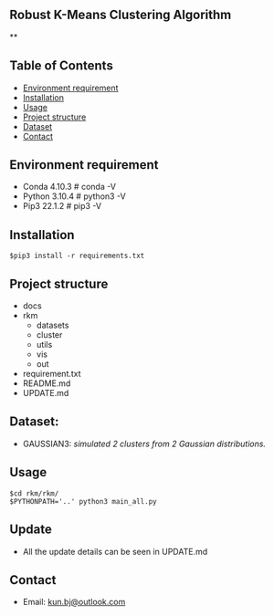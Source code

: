 ## Robust K-Means Clustering Algorithm

**

## Table of Contents

* [Environment requirement](#Environment)
* [Installation](#Installation)
* [Usage](#Usage)
* [Project structure](#Project)
* [Dataset](#Dataset)
* [Contact](#contact)

<!-- * [License](#license) -->

## Environment requirement <a name="Environment"></a>

- Conda 4.10.3 # conda -V
- Python 3.10.4 # python3 -V
- Pip3 22.1.2 # pip3 -V

## Installation  <a name="Installation"></a>
  `$pip3 install -r requirements.txt`

## Project structure <a name="Project"></a>

- docs
- rkm
  - datasets
  - cluster
  - utils
  - vis
  - out
- requirement.txt
- README.md
- UPDATE.md

## Dataset:

- GAUSSIAN3: _simulated 2 clusters from 2 Gaussian distributions._

[//]: # (- MNIST: _handwritten datasets: https://yann.lecun.com/exdb/mnist/ or https://web.archive.org/web/20160828233817/http://yann.lecun.com/exdb/mnist/index.html)

[//]: # (- NBAIOT: _IoT dataset: https://archive.ics.uci.edu/ml/datasets/detection_of_IoT_botnet_attacks_N_BaIoT)

## Usage

```shell
$cd rkm/rkm/
$PYTHONPATH='..' python3 main_all.py
```

## Update

- All the update details can be seen in UPDATE.md

## Contact

- Email: kun.bj@outlook.com

[//]: #
[//]: #
[//]: #
[//]: #
[//]: #
[//]: #
